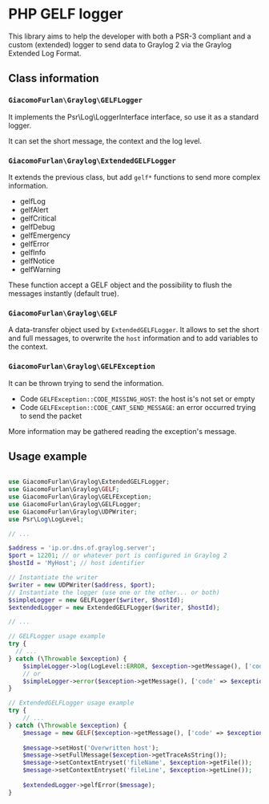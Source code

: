 # PHP GELF logger

This library aims to help the developer with both a PSR-3 compliant and a custom (extended) logger to send data to
Graylog 2 via the Graylog Extended Log Format.

## Class information

### `GiacomoFurlan\Graylog\GELFLogger`
It implements the Psr\Log\LoggerInterface interface, so use it as a standard logger.

It can set the short message, the context and the log level.

### `GiacomoFurlan\Graylog\ExtendedGELFLogger`
It extends the previous class, but add `gelf*` functions to send more complex information.

- gelfLog
- gelfAlert
- gelfCritical
- gelfDebug
- gelfEmergency
- gelfError
- gelfInfo
- gelfNotice
- gelfWarning

These function accept a GELF object and the possibility to flush the messages instantly (default true).

### `GiacomoFurlan\Graylog\GELF`
A data-transfer object used by `ExtendedGELFLogger`. It allows to set the short and full messages, to overwrite
the `host` information and to add variables to the context.

### `GiacomoFurlan\Graylog\GELFException`
It can be thrown trying to send the information.

- Code `GELFException::CODE_MISSING_HOST`: the host is's not set or empty
- Code `GELFException::CODE_CANT_SEND_MESSAGE`: an error occurred trying to send the packet

More information may be gathered reading the exception's message.

## Usage example

```php

use GiacomoFurlan\Graylog\ExtendedGELFLogger;
use GiacomoFurlan\Graylog\GELF;
use GiacomoFurlan\Graylog\GELFException;
use GiacomoFurlan\Graylog\GELFLogger;
use GiacomoFurlan\Graylog\UDPWriter;
use Psr\Log\LogLevel;

// ...

$address = 'ip.or.dns.of.graylog.server';
$port = 12201; // or whatever port is configured in Graylog 2
$hostId = 'MyHost'; // host identifier

// Instantiate the writer
$writer = new UDPWriter($address, $port);
// Instantiate the logger (use one or the other... or both)
$simpleLogger = new GELFLogger($writer, $hostId);
$extendedLogger = new ExtendedGELFLogger($writer, $hostId);

// ...

// GELFLogger usage example
try {
  // ...
} catch (\Throwable $exception) {
    $simpleLogger->log(LogLevel::ERROR, $exception->getMessage(), ['code' => $exception->getCode()]);
    // or
    $simpleLogger->error($exception->getMessage(), ['code' => $exception->getCode()]);
}

// ExtendedGELFLogger usage example
try {
    // ...
} catch (\Throwable $exception) {
    $message = new GELF($exception->getMessage(), ['code' => $exception->getCode()]);
    
    $message->setHost('Overwritten host');
    $message->setFullMessage($exception->getTraceAsString());
    $message->setContextEntryset('fileName', $exception->getFile());
    $message->setContextEntryset('fileLine', $exception->getLine());
    
    $extendedLogger->gelfError($message);
}

```
